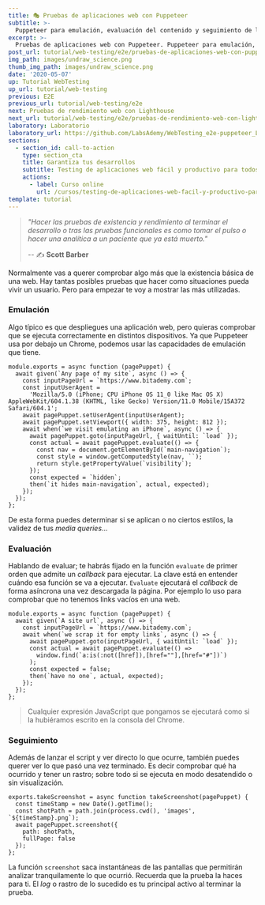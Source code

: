 ```yaml
---
title: 🎭 Pruebas de aplicaciones web con Puppeteer
subtitle: >-
  Puppeteer para emulación, evaluación del contenido y seguimiento de la prueba.
excerpt: >-
  Pruebas de aplicaciones web con Puppeteer. Puppeteer para emulación, evaluación del contenido y seguimiento de la prueba.
post_url: tutorial/web-testing/e2e/pruebas-de-aplicaciones-web-con-puppeteer
img_path: images/undraw_science.png
thumb_img_path: images/undraw_science.png
date: '2020-05-07'
up: Tutorial WebTesting
up_url: tutorial/web-testing
previous: E2E
previous_url: tutorial/web-testing/e2e
next: Pruebas de rendimiento web con Lighthouse
next_url: tutorial/web-testing/e2e/pruebas-de-rendimiento-web-con-lighthouse
laboratory: Laboratorio
laboratory_url: https://github.com/LabsAdemy/WebTesting_e2e-puppeteer_Labs
sections:
  - section_id: call-to-action
    type: section_cta
    title: Garantiza tus desarrollos
    subtitle: Testing de aplicaciones web fácil y productivo para todos.
    actions:
      - label: Curso online
        url: /cursos/testing-de-aplicaciones-web-facil-y-productivo-para-todos/
template: tutorial
---
```


> _"Hacer las pruebas de existencia y rendimiento al terminar el desarrollo o tras las pruebas funcionales es como tomar el pulso o hacer una analítica a un paciente que ya está muerto."_
>
> -- ✍️ **Scott Barber**

Normalmente vas a querer comprobar algo más que la existencia básica de una web. Hay tantas posibles pruebas que hacer como situaciones pueda vivir un usuario. Pero para empezar te voy a mostrar las más utilizadas.

### Emulación

Algo típico es que despliegues una aplicación web, pero quieras comprobar que se ejecuta correctamente en distintos dispositivos. Ya que Puppeteer usa por debajo un Chrome, podemos usar las capacidades de emulación que tiene.

```
module.exports = async function (pagePuppet) {
  await given(`Any page of my site`, async () => {
    const inputPageUrl = `https://www.bitademy.com`;
    const inputUserAgent =
      'Mozilla/5.0 (iPhone; CPU iPhone OS 11_0 like Mac OS X) AppleWebKit/604.1.38 (KHTML, like Gecko) Version/11.0 Mobile/15A372 Safari/604.1';
    await pagePuppet.setUserAgent(inputUserAgent);
    await pagePuppet.setViewport({ width: 375, height: 812 });
    await when(`we visit emulating an iPhone`, async () => {
      await pagePuppet.goto(inputPageUrl, { waitUntil: `load` });
      const actual = await pagePuppet.evaluate(() => {
        const nav = document.getElementById(`main-navigation`);
        const style = window.getComputedStyle(nav, ``);
        return style.getPropertyValue(`visibility`);
      });
      const expected = `hidden`;
      then(`it hides main-navigation`, actual, expected);
    });
  });
};
```
De esta forma puedes determinar si se aplican o no ciertos estilos, la validez de tus _media queries_...


### Evaluación

Hablando de evaluar; te habrás fijado en la función `evaluate` de primer orden que admite un _callback_ para ejecutar. La clave está en entender cuándo esa función se va a ejecutar. `Evaluate` ejecutará el _callback_ de forma asíncrona una vez descargada la página.
Por ejemplo lo uso para comprobar que no tenemos links vacíos en una web.

```
module.exports = async function (pagePuppet) {
  await given(`A site url`, async () => {
    const inputPageUrl = `https://www.bitademy.com`;
    await when(`we scrap it for empty links`, async () => {
      await pagePuppet.goto(inputPageUrl, { waitUntil: `load` });
      const actual = await pagePuppet.evaluate(() =>
        window.find(`a:is(:not([href]),[href=""],[href="#"])`)
      );
      const expected = false;
      then(`have no one`, actual, expected);
    });
  });
};
```

> Cualquier expresión JavaScript que pongamos se ejecutará como si la hubiéramos escrito en la consola del Chrome.

### Seguimiento

Además de lanzar el script y ver directo lo que ocurre, también puedes querer ver lo que pasó una vez terminado. Es decir comprobar qué ha ocurrido y tener un rastro; sobre todo si se ejecuta en modo desatendido o sin visualización.

```
exports.takeScreenshot = async function takeScreenshot(pagePuppet) {
  const timeStamp = new Date().getTime();
  const shotPath = path.join(process.cwd(), 'images', `${timeStamp}.png`);
  await pagePuppet.screenshot({
    path: shotPath,
    fullPage: false
  });
};
```
La función `screenshot` saca instantáneas de las pantallas que permitirán analizar tranquilamente lo que ocurrió. Recuerda que la prueba la haces para ti. El _log_ o rastro de lo sucedido es tu principal activo al terminar la prueba.
